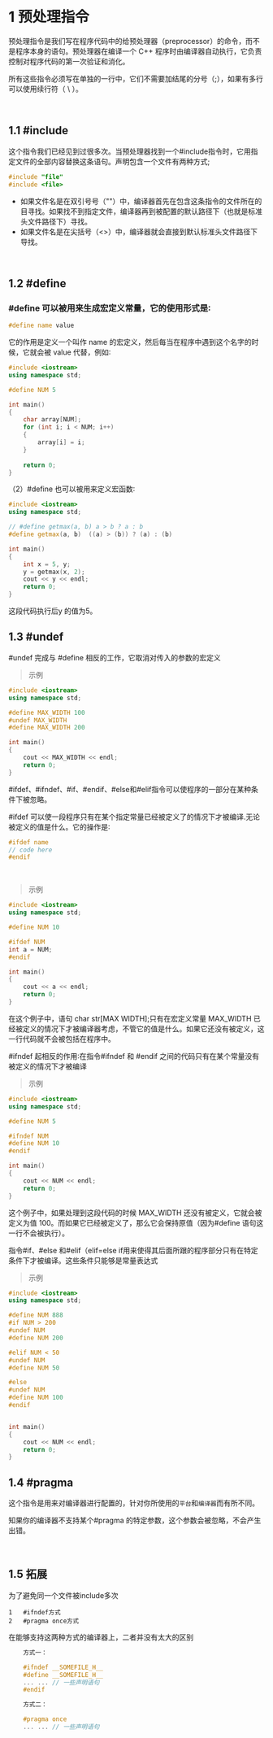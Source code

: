 
&emsp;
# 1 预处理指令
预处理指令是我们写在程序代码中的给预处理器（preprocessor）的命令，而不是程序本身的语句。预处理器在编译一个 C++ 程序时由编译器自动执行，它负责控制对程序代码的第一次验证和消化。

所有这些指令必须写在单独的一行中，它们不需要加结尾的分号（;），如果有多行可以使用续行符（ \\ ）。 

&emsp;
## 1.1 #include
这个指令我们已经见到过很多次。当预处理器找到一个#include指令时，它用指定文件的全部内容替换这条语句。声明包含一个文件有两种方式;
```c++
#include "file"
#include <file>
```
- 如果文件名是在双引号号（""）中，编译器首先在包含这条指令的文件所在的目寻找。如果找不到指定文件，编译器再到被配置的默认路径下（也就是标准头文件路径下）寻找。
- 如果文件名是在尖括号（<>）中，编译器就会直接到默认标准头文件路径下导找。 

&emsp;
## 1.2 #define
### #define 可以被用来生成宏定义常量，它的使用形式是∶
```c++
#define name value
```
它的作用是定义一个叫作 name 的宏定义，然后每当在程序中遇到这个名字的时候，它就会被 value 代替，例如∶
```c++
#include <iostream>
using namespace std;

#define NUM 5

int main()
{
    char array[NUM];
    for (int i; i < NUM; i++)
    {
        array[i] = i;
    }
    
    return 0;
}
```


（2）#define 也可以被用来定义宏函数∶ 
```c++
#include <iostream>
using namespace std;

// #define getmax(a, b) a > b ? a : b
#define getmax(a, b)  ((a) > (b)) ? (a) : (b)

int main()
{
    int x = 5, y;
    y = getmax(x, 2);
    cout << y << endl;
    return 0;
}
```
这段代码执行后y 的值为5。 


## 1.3 #undef
#undef 完成与 #define 相反的工作，它取消对传入的参数的宏定义
>示例
```c++
#include <iostream>
using namespace std;

#define MAX_WIDTH 100
#undef MAX_WIDTH
#define MAX_WIDTH 200

int main()
{
    cout << MAX_WIDTH << endl;
    return 0;
}
```

#ifdef、#ifndef、#if、#endif、#else和#elif指令可以使程序的一部分在某种条件下被忽略。

#ifdef 可以使一段程序只有在某个指定常量已经被定义了的情况下才被编译.无论被定义的值是什么。它的操作是∶
```c++
#ifdef name
// code here
#endif
```

&emsp;
>示例
```c++
#include <iostream>
using namespace std;

#define NUM 10

#ifdef NUM
int a = NUM;
#endif

int main()
{
    cout << a << endl;
    return 0;
}
```

在这个例子中，语句 char str[MAX WIDTH];只有在宏定义常量 MAX_WIDTH 已经被定义的情况下才被编译器考虑，不管它的值是什么。如果它还没有被定义，这一行代码就不会被包括在程序中。

#ifndef 起相反的作用∶在指令#ifndef 和 #endif 之间的代码只有在某个常量没有被定义的情况下才被编译

>示例
```c++
#include <iostream>
using namespace std;

#define NUM 5

#ifndef NUM
#define NUM 10
#endif

int main()
{
    cout << NUM << endl;
    return 0;
}
```

这个例子中，如果处理到这段代码的时候 MAX_WIDTH 还没有被定义，它就会被定义为值 100。而如果它已经被定义了，那么它会保持原值（因为#define 语句这一行不会被执行）。

指令#if、#else 和#elif（elif=else if用来使得其后面所跟的程序部分只有在特定条件下才被编译。这些条件只能够是常量表达式

>示例
```c++
#include <iostream>
using namespace std;

#define NUM 888
#if NUM > 200
#undef NUM
#define NUM 200

#elif NUM < 50
#undef NUM
#define NUM 50

#else
#undef NUM
#define NUM 100
#endif


int main()
{
    cout << NUM << endl;
    return 0;
}
```




## 1.4 #pragma
这个指令是用来对编译器进行配置的，针对你所使用的`平台`和`编译器`而有所不同。

知果你的编译器不支持某个#pragma 的特定参数，这个参数会被忽略，不会产生出错。



&emsp;
## 1.5 拓展
为了避免同一个文件被include多次
```
1   #ifndef方式
2   #pragma once方式
```
在能够支持这两种方式的编译器上，二者并没有太大的区别
```C++
    方式一：

    #ifndef __SOMEFILE_H__
    #define __SOMEFILE_H__
    ... ... // 一些声明语句
    #endif

    方式二：

    #pragma once
    ... ... // 一些声明语句
```


